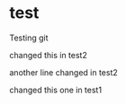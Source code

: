 # test
Testing git

changed this in test2

another line changed in test2

changed this one in test1
